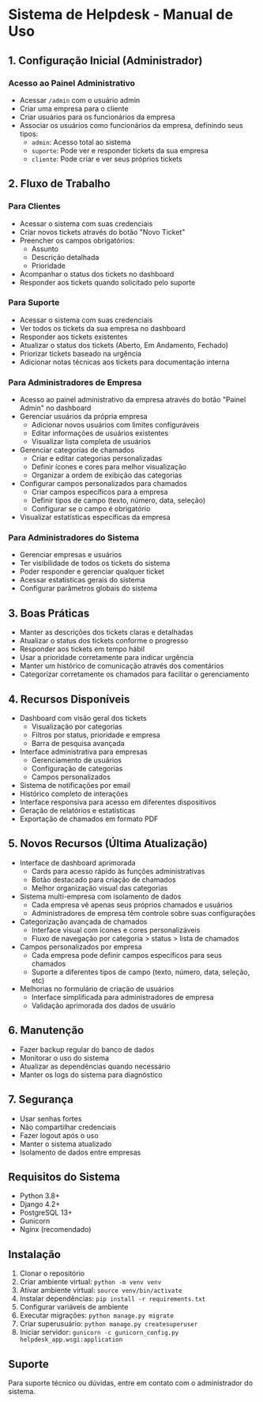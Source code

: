 # Sistema de Helpdesk - Manual de Uso

## 1. Configuração Inicial (Administrador)

### Acesso ao Painel Administrativo
- Acessar `/admin` com o usuário admin
- Criar uma empresa para o cliente
- Criar usuários para os funcionários da empresa
- Associar os usuários como funcionários da empresa, definindo seus tipos:
  - `admin`: Acesso total ao sistema
  - `suporte`: Pode ver e responder tickets da sua empresa
  - `cliente`: Pode criar e ver seus próprios tickets

## 2. Fluxo de Trabalho

### Para Clientes
- Acessar o sistema com suas credenciais
- Criar novos tickets através do botão "Novo Ticket"
- Preencher os campos obrigatórios:
  - Assunto
  - Descrição detalhada
  - Prioridade
- Acompanhar o status dos tickets no dashboard
- Responder aos tickets quando solicitado pelo suporte

### Para Suporte
- Acessar o sistema com suas credenciais
- Ver todos os tickets da sua empresa no dashboard
- Responder aos tickets existentes
- Atualizar o status dos tickets (Aberto, Em Andamento, Fechado)
- Priorizar tickets baseado na urgência
- Adicionar notas técnicas aos tickets para documentação interna

### Para Administradores de Empresa
- Acesso ao painel administrativo da empresa através do botão "Painel Admin" no dashboard
- Gerenciar usuários da própria empresa
  - Adicionar novos usuários com limites configuráveis
  - Editar informações de usuários existentes
  - Visualizar lista completa de usuários
- Gerenciar categorias de chamados
  - Criar e editar categorias personalizadas
  - Definir ícones e cores para melhor visualização
  - Organizar a ordem de exibição das categorias
- Configurar campos personalizados para chamados
  - Criar campos específicos para a empresa
  - Definir tipos de campo (texto, número, data, seleção)
  - Configurar se o campo é obrigatório
- Visualizar estatísticas específicas da empresa

### Para Administradores do Sistema
- Gerenciar empresas e usuários
- Ter visibilidade de todos os tickets do sistema
- Poder responder e gerenciar qualquer ticket
- Acessar estatísticas gerais do sistema
- Configurar parâmetros globais do sistema

## 3. Boas Práticas
- Manter as descrições dos tickets claras e detalhadas
- Atualizar o status dos tickets conforme o progresso
- Responder aos tickets em tempo hábil
- Usar a prioridade corretamente para indicar urgência
- Manter um histórico de comunicação através dos comentários
- Categorizar corretamente os chamados para facilitar o gerenciamento

## 4. Recursos Disponíveis
- Dashboard com visão geral dos tickets
  - Visualização por categorias
  - Filtros por status, prioridade e empresa
  - Barra de pesquisa avançada
- Interface administrativa para empresas
  - Gerenciamento de usuários
  - Configuração de categorias
  - Campos personalizados
- Sistema de notificações por email
- Histórico completo de interações
- Interface responsiva para acesso em diferentes dispositivos
- Geração de relatórios e estatísticas
- Exportação de chamados em formato PDF

## 5. Novos Recursos (Última Atualização)
- Interface de dashboard aprimorada
  - Cards para acesso rápido às funções administrativas
  - Botão destacado para criação de chamados
  - Melhor organização visual das categorias
- Sistema multi-empresa com isolamento de dados
  - Cada empresa vê apenas seus próprios chamados e usuários
  - Administradores de empresa têm controle sobre suas configurações
- Categorização avançada de chamados
  - Interface visual com ícones e cores personalizáveis
  - Fluxo de navegação por categoria > status > lista de chamados
- Campos personalizados por empresa
  - Cada empresa pode definir campos específicos para seus chamados
  - Suporte a diferentes tipos de campo (texto, número, data, seleção, etc)
- Melhorias no formulário de criação de usuários
  - Interface simplificada para administradores de empresa
  - Validação aprimorada dos dados de usuário

## 6. Manutenção
- Fazer backup regular do banco de dados
- Monitorar o uso do sistema
- Atualizar as dependências quando necessário
- Manter os logs do sistema para diagnóstico

## 7. Segurança
- Usar senhas fortes
- Não compartilhar credenciais
- Fazer logout após o uso
- Manter o sistema atualizado
- Isolamento de dados entre empresas

## Requisitos do Sistema
- Python 3.8+
- Django 4.2+
- PostgreSQL 13+
- Gunicorn
- Nginx (recomendado)

## Instalação
1. Clonar o repositório
2. Criar ambiente virtual: `python -m venv venv`
3. Ativar ambiente virtual: `source venv/bin/activate`
4. Instalar dependências: `pip install -r requirements.txt`
5. Configurar variáveis de ambiente
6. Executar migrações: `python manage.py migrate`
7. Criar superusuário: `python manage.py createsuperuser`
8. Iniciar servidor: `gunicorn -c gunicorn_config.py helpdesk_app.wsgi:application`

## Suporte
Para suporte técnico ou dúvidas, entre em contato com o administrador do sistema. 